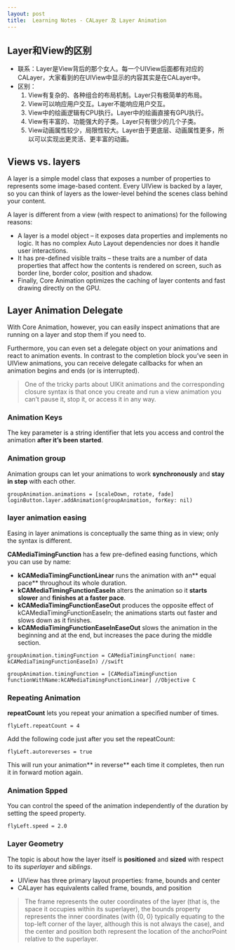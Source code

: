 ```yaml
---
layout: post
title:  Learning Notes - CALayer 及 Layer Animation
---
```


## Layer和View的区别
- 联系：Layer是View背后的那个女人。每一个UIView后面都有对应的CALayer，大家看到的在UIView中显示的内容其实是在CALayer中。
- 区别：
    1. View有复杂的、各种组合的布局机制。Layer只有极简单的布局。
    2. View可以响应用户交互。Layer不能响应用户交互。
    3. View中的绘画逻辑有CPU执行。Layer中的绘画直接有GPU执行。
    4. View有丰富的、功能强大的子类。Layer只有很少的几个子类。
    5. View动画属性较少，局限性较大。Layer由于更底层、动画属性更多，所以可以实现出更灵活、更丰富的动画。

## Views vs. layers
A layer is a simple model class that exposes a number of properties to represents some image-based content. Every UIView is backed by a layer, so you can think of layers as the lower-level behind the scenes class behind your content.

A layer is different from a view (with respect to animations) for the following reasons:

- A layer is a model object – it exposes data properties and implements no logic. It has no complex Auto Layout dependencies nor does it handle user interactions.
- It has pre-defined visible traits – these traits are a number of data properties that affect how the contents is rendered on screen, such as border line, border color, position and shadow.
- Finally, Core Animation optimizes the caching of layer contents and fast drawing directly on the GPU.

## Layer Animation Delegate
With Core Animation, however, you can easily inspect animations that are running on a layer and stop them if you need to.

Furthermore, you can even set a delegate object on your animations and react to animation events. In contrast to the completion block you’ve seen in UIView animations, you can receive delegate callbacks for when an animation begins and ends (or is interrupted).

> One of the tricky parts about UIKit animations and the corresponding closure syntax is that once you create and run a view animation you can’t pause it, stop it, or access it in any way.

### Animation Keys
The key parameter is a string identifier that lets you access and control the animation **after it’s been started**.

### Animation group
Animation groups can let your animations to work **synchronously** and **stay in step** with each other.

```
groupAnimation.animations = [scaleDown, rotate, fade] loginButton.layer.addAnimation(groupAnimation, forKey: nil)
```
### layer animation easing
Easing in layer animations is conceptually the same thing as in view; only the syntax is different.

**CAMediaTimingFunction** has a few pre-defined easing functions, which you can use by name:
- **kCAMediaTimingFunctionLinear** runs the animation with an** equal pace** throughout its whole duration.
- **kCAMediaTimingFunctionEaseIn** alters the animation so it **starts slower** and **finishes at a faster pace**.
- **kCAMediaTimingFunctionEaseOut** produces the opposite effect of kCAMediaTimingFunctionEaseIn; the animations starts out faster and slows down as it finishes.
- **kCAMediaTimingFunctionEaseInEaseOut** slows the animation in the beginning and at the end, but increases the pace during the middle section.

```
groupAnimation.timingFunction = CAMediaTimingFunction( name: kCAMediaTimingFunctionEaseIn) //swift

groupAnimation.timingFunction = [CAMediaTimingFunction functionWithName:kCAMediaTimingFunctionLinear] //Objective C
```

### Repeating Animation
**repeatCount** lets you repeat your animation a specified number of times.

```
flyLeft.repeatCount = 4
```

Add the following code just after you set the repeatCount:

```
flyLeft.autoreverses = true
```

This will run your animation** in reverse** each time it completes, then run it in forward motion again.

### Animation Spped
You can control the speed of the animation independently of the duration by setting the speed property.

```
flyLeft.speed = 2.0
```

### Layer Geometry
The topic is about how the layer itself is **positioned** and **sized** with respect to its *superlayer* and *siblings*.

- UIView has three primary layout properties: frame, bounds and center
- CALayer has equivalents called frame, bounds, and position

> The frame represents the outer coordinates of the layer (that is, the space it occupies within its superlayer), the bounds property represents the inner coordinates (with {0, 0} typically equating to the top-left corner of the layer, although this is not always the case), and the center and position both represent the location of the anchorPoint relative to the superlayer. 
